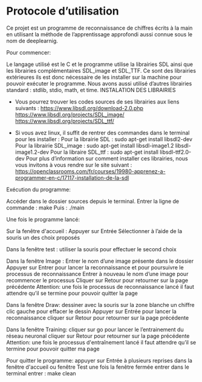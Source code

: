 # Protocole d’utilisation

Ce projet est un programme de reconnaissance de chiffres écrits à la main en utilisant la méthode de l’apprentissage approfondi aussi connue sous le nom de deeplearnig.

Pour commencer:
 
Le langage utilisé est le C et le programme utilise la librairies SDL ainsi que les librairies complémentaires SDL_image et SDL_TTF. Ce sont des librairies extérieures ils est donc nécessaire de les installer sur la machine pour pouvoir exécuter le programme. Nous avons aussi utilisé d’autres librairies standard : stdlib, stdio, math, et time. 
INSTALATION DES LIBRAIRIES
 
- Vous pourrez trouver les codes sources de ses librairies aux liens suivants :
https://www.libsdl.org/download-2.0.php
https://www.libsdl.org/projects/SDL_image/
https://www.libsdl.org/projects/SDL_ttf/

- Si vous avez linux, il suffit de rentrer des commandes dans le terminal pour les installer :
	Pour la librairie SDL : sudo apt-get install libsdl2-dev
	Pour la librairie SDL_image : sudo apt-get install libsdl-image1.2 libsdl-image1.2-dev
	Pour la libraire SDL_ttf : sudo apt-get install libsdl-ttf2.0-dev
Pour plus d’information sur comment installer ces librairies, nous vous invitons à vous rendre sur le site suivant :
https://openclassrooms.com/fr/courses/19980-apprenez-a-programmer-en-c/17117-installation-de-la-sdl

Exécution du programme:
 
Accéder dans le dossier sources depuis le terminal.
Entrer la ligne de commande :  make 
Puis :  ./main 
 
Une fois le programme lancé:
 
Sur la fenêtre d'accueil : 
Appuyer sur Entrée
Sélectionner à l’aide de la souris un des choix proposés

Dans la fenêtre test : 
utiliser la souris pour effectuer le second choix

Dans la fenêtre Image :
Entrer le nom d’une image présente dans le dossier
 Appuyer sur Entrer pour lancer la reconnaissance et pour poursuivre le processus de reconnaissance
Entrer à nouveau le nom d’une image pour recommencer le processus
Cliquer sur Retour pour retourner sur la page précédente
Attention: une fois le processus de reconnaissance lancé il faut attendre qu’il se termine pour pouvoir quitter la page

Dans la fenêtre Draw: 
dessiner avec la souris sur la zone blanche un chiffre
clic gauche pour effacer le dessin
Appuyer sur Entrée pour lancer la reconnaissance
cliquer sur Retour pour retourner sur la page précédente	

Dans la fenêtre Training: 
cliquer sur go pour lancer le l’entrainement du réseau neuronal
cliquer sur Retour pour retourner sur la page précédente
Attention: une fois le processus d'entraînement lancé il faut attendre qu’il se termine pour pouvoir quitter ma page

Pour quitter le programme: 
appuyer sur Entrée à plusieurs reprises dans la fenêtre d'accueil ou fenêtre Test
une fois la fenêtre fermée entrer dans le terminal entrer :   make clean 
